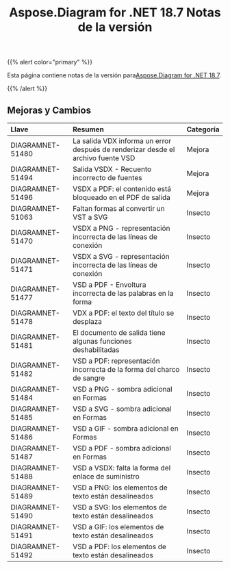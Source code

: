 ﻿---
title: Aspose.Diagram for .NET 18.7 Notas de la versión
type: docs
weight: 60
url: /es/net/aspose-diagram-for-net-18-7-release-notes/
---
{{% alert color="primary" %}} 

 Esta página contiene notas de la versión para[Aspose.Diagram for .NET 18.7](https://www.nuget.org/packages/Aspose.Diagram/18.7.0).

{{% /alert %}} 
## **Mejoras y Cambios**

|**Llave**|**Resumen**|**Categoría**|
|:- |:- |:- |
|DIAGRAMNET-51480|La salida VDX informa un error después de renderizar desde el archivo fuente VSD|Mejora|
|DIAGRAMNET-51494|Salida VSDX - Recuento incorrecto de fuentes|Mejora|
|DIAGRAMNET-51496|VSDX a PDF: el contenido está bloqueado en el PDF de salida|Mejora|
|DIAGRAMNET-51063|Faltan formas al convertir un VST a SVG|Insecto|
|DIAGRAMNET-51470|VSDX a PNG - representación incorrecta de las líneas de conexión|Insecto|
|DIAGRAMNET-51471|VSDX a SVG - representación incorrecta de las líneas de conexión|Insecto|
|DIAGRAMNET-51477|VSD a PDF - Envoltura incorrecta de las palabras en la forma|Insecto|
|DIAGRAMNET-51478|VDX a PDF: el texto del título se desplaza|Insecto|
|DIAGRAMNET-51481|El documento de salida tiene algunas funciones deshabilitadas|Insecto|
|DIAGRAMNET-51482|VSD a PDF: representación incorrecta de la forma del charco de sangre|Insecto|
|DIAGRAMNET-51484|VSD a PNG - sombra adicional en Formas|Insecto|
|DIAGRAMNET-51485|VSD a SVG - sombra adicional en Formas|Insecto|
|DIAGRAMNET-51486|VSD a GIF - sombra adicional en Formas|Insecto|
|DIAGRAMNET-51487|VSD a PDF - sombra adicional en Formas|Insecto|
|DIAGRAMNET-51488|VSD a VSDX: falta la forma del enlace de suministro|Insecto|
|DIAGRAMNET-51489|VSD a PNG: los elementos de texto están desalineados|Insecto|
|DIAGRAMNET-51490|VSD a SVG: los elementos de texto están desalineados|Insecto|
|DIAGRAMNET-51491|VSD a GIF: los elementos de texto están desalineados|Insecto|
|DIAGRAMNET-51492|VSD a PDF: los elementos de texto están desalineados|Insecto|

